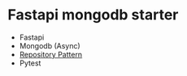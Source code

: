 # Fastapi mongodb starter

- Fastapi
- Mongodb (Async)
- [Repository Pattern](https://www.cosmicpython.com/book/chapter_02_repository.html)
- Pytest
